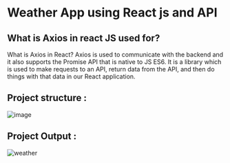 # Weather App using React js and API

## What is Axios in react JS used for?
  What is Axios in React? Axios is used to communicate with the backend and it also supports the Promise API that is native to JS ES6. It is a library which is used to make requests to an API, return data from the API, and then do things with that data in our React application.

## Project structure :
![image](https://github.com/user-attachments/assets/16dc95f9-a66c-40f2-8d4a-87757f003531)

## Project Output : 
![weather](https://github.com/user-attachments/assets/28267475-c362-45e9-bf59-756ca0bfbb80)
